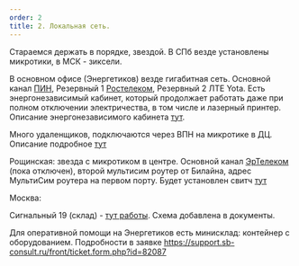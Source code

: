 ```yaml
---
order: 2
title: 2. Локальная сеть.
---
```


Стараемся держать в порядке, звездой. В СПб везде установлены микротики, в МСК - зиксели.

В основном офисе (Энергетиков) везде гигабитная сеть. Основной канал [ПИН](https://support.sb-consult.ru/front/contract.form.php?id=245), Резервный 1 [Ростелеком](https://support.sb-consult.ru/front/contract.form.php?id=505), Резервный 2 ЛТЕ Yota. Есть энергонезависимый кабинет, который продолжает работать даже при полном отключении электричества, в том числе и лазерный принтер. Описание энергонезависимого кабинета [тут](https://support.sb-consult.ru/front/knowbaseitem.form.php?id=710). 

Много удаленщиков, подключаются через ВПН на микротике в ДЦ. Описание подробное [тут](https://support.sb-consult.ru/front/knowbaseitem.form.php?id=559)

Рощинская: звезда с микротиком в центре. Основной канал [ЭрТелеком](https://support.sb-consult.ru/front/contract.form.php?id=367) (пока отключен), второй мультисим роутер от Билайна, адрес МультиСим роутера на первом порту. Будет установлен свитч [тут](https://support.sb-consult.ru/front/ticket.form.php?id=81509)

Москва:

Сигнальный 19 (склад) - [тут работы](https://support.sb-consult.ru/front/ticket.form.php?id=81674). Схема добавлена в документы.

Для оперативной помощи на Энергетиков есть минисклад: контейнер с оборудованием. Подробности в заявке <https://support.sb-consult.ru/front/ticket.form.php?id=82087>


